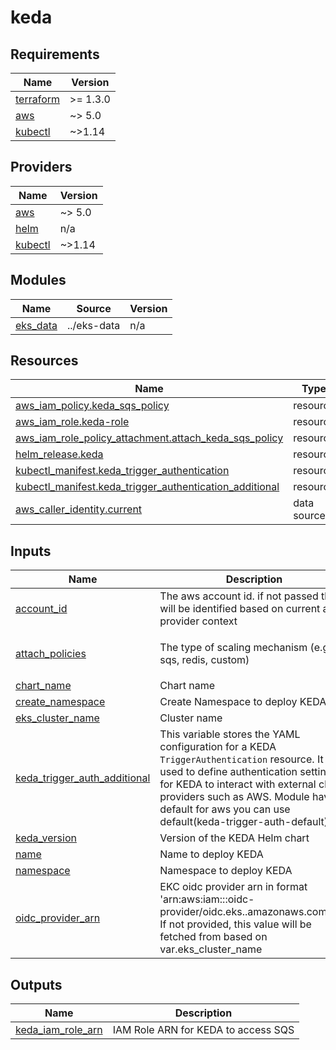 # keda

<!-- BEGINNING OF PRE-COMMIT-TERRAFORM DOCS HOOK -->
## Requirements

| Name | Version |
|------|---------|
| <a name="requirement_terraform"></a> [terraform](#requirement\_terraform) | >= 1.3.0 |
| <a name="requirement_aws"></a> [aws](#requirement\_aws) | ~> 5.0 |
| <a name="requirement_kubectl"></a> [kubectl](#requirement\_kubectl) | ~>1.14 |

## Providers

| Name | Version |
|------|---------|
| <a name="provider_aws"></a> [aws](#provider\_aws) | ~> 5.0 |
| <a name="provider_helm"></a> [helm](#provider\_helm) | n/a |
| <a name="provider_kubectl"></a> [kubectl](#provider\_kubectl) | ~>1.14 |

## Modules

| Name | Source | Version |
|------|--------|---------|
| <a name="module_eks_data"></a> [eks\_data](#module\_eks\_data) | ../eks-data | n/a |

## Resources

| Name | Type |
|------|------|
| [aws_iam_policy.keda_sqs_policy](https://registry.terraform.io/providers/hashicorp/aws/latest/docs/resources/iam_policy) | resource |
| [aws_iam_role.keda-role](https://registry.terraform.io/providers/hashicorp/aws/latest/docs/resources/iam_role) | resource |
| [aws_iam_role_policy_attachment.attach_keda_sqs_policy](https://registry.terraform.io/providers/hashicorp/aws/latest/docs/resources/iam_role_policy_attachment) | resource |
| [helm_release.keda](https://registry.terraform.io/providers/hashicorp/helm/latest/docs/resources/release) | resource |
| [kubectl_manifest.keda_trigger_authentication](https://registry.terraform.io/providers/gavinbunney/kubectl/latest/docs/resources/manifest) | resource |
| [kubectl_manifest.keda_trigger_authentication_additional](https://registry.terraform.io/providers/gavinbunney/kubectl/latest/docs/resources/manifest) | resource |
| [aws_caller_identity.current](https://registry.terraform.io/providers/hashicorp/aws/latest/docs/data-sources/caller_identity) | data source |

## Inputs

| Name | Description | Type | Default | Required |
|------|-------------|------|---------|:--------:|
| <a name="input_account_id"></a> [account\_id](#input\_account\_id) | The aws account id. if not passed the id will be identified based on current aws provider context | `string` | `null` | no |
| <a name="input_attach_policies"></a> [attach\_policies](#input\_attach\_policies) | The type of scaling mechanism (e.g., sqs, redis, custom) | <pre>object({<br/>    sqs = bool<br/>  })</pre> | <pre>{<br/>  "sqs": false<br/>}</pre> | no |
| <a name="input_chart_name"></a> [chart\_name](#input\_chart\_name) | Chart name | `string` | `"keda"` | no |
| <a name="input_create_namespace"></a> [create\_namespace](#input\_create\_namespace) | Create Namespace to deploy KEDA | `bool` | `true` | no |
| <a name="input_eks_cluster_name"></a> [eks\_cluster\_name](#input\_eks\_cluster\_name) | Cluster name | `string` | n/a | yes |
| <a name="input_keda_trigger_auth_additional"></a> [keda\_trigger\_auth\_additional](#input\_keda\_trigger\_auth\_additional) | This variable stores the YAML configuration for a KEDA `TriggerAuthentication` resource. It is used to define authentication settings for KEDA to interact with external cloud providers such as AWS. Module have default for aws you can use default(keda-trigger-auth-default) | `any` | `null` | no |
| <a name="input_keda_version"></a> [keda\_version](#input\_keda\_version) | Version of the KEDA Helm chart | `string` | `"2.16.1"` | no |
| <a name="input_name"></a> [name](#input\_name) | Name to deploy KEDA | `string` | `"keda"` | no |
| <a name="input_namespace"></a> [namespace](#input\_namespace) | Namespace to deploy KEDA | `string` | `"keda"` | no |
| <a name="input_oidc_provider_arn"></a> [oidc\_provider\_arn](#input\_oidc\_provider\_arn) | EKC oidc provider arn in format 'arn:aws:iam::<account-id>:oidc-provider/oidc.eks.<region>.amazonaws.com/id/<oidc-id>'. If not provided, this value will be fetched from based on var.eks\_cluster\_name | `string` | `null` | no |

## Outputs

| Name | Description |
|------|-------------|
| <a name="output_keda_iam_role_arn"></a> [keda\_iam\_role\_arn](#output\_keda\_iam\_role\_arn) | IAM Role ARN for KEDA to access SQS |
<!-- END OF PRE-COMMIT-TERRAFORM DOCS HOOK -->
